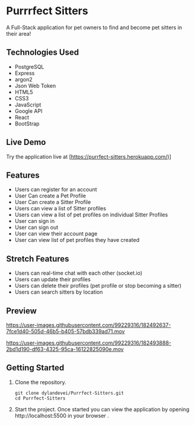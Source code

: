 
# Purrrfect Sitters

A Full-Stack  application for pet owners to find and become pet sitters in their area!

## Technologies Used

- PostgreSQL
- Express
- argon2
- Json Web Token
- HTML5
- CSS3
- JavaScript
- Google API
- React
- BootStrap


## Live Demo

Try the application live at [[https://purrfect-sitters.herokuapp.com/)](https://purrfect-sitters.herokuapp.com/)]

## Features

- Users can register for an account
- User Can create a Pet Profile
- User Can create a Sitter Profile
- Users can view a list of Sitter profiles
- Users can view a list of pet profiles on individual Sitter Profiles
- User can sign in
- User can sign out
- User can view their account page
- User can view list of pet profiles they have created 


## Stretch Features

- Users can real-time chat with each other (socket.io)
- Users can update their profiles
- Users can delete their profiles (pet profile or stop becoming a sitter)  
- Users can search sitters by location



## Preview




https://user-images.githubusercontent.com/99229316/182492637-7fce1d40-505d-46b5-b405-57bdb339ad71.mov



https://user-images.githubusercontent.com/99229316/182493888-2bd1d190-df63-4325-95ca-16122825090e.mov



## Getting Started 

1. Clone the repository.

    ```shell
    git clone dylandevei/Purrfect-Sitters.git
    cd Purrfect-Sitters
    ```
    
2. Start the project. Once started you can view the application by opening http://localhost:5500 in your browser .
